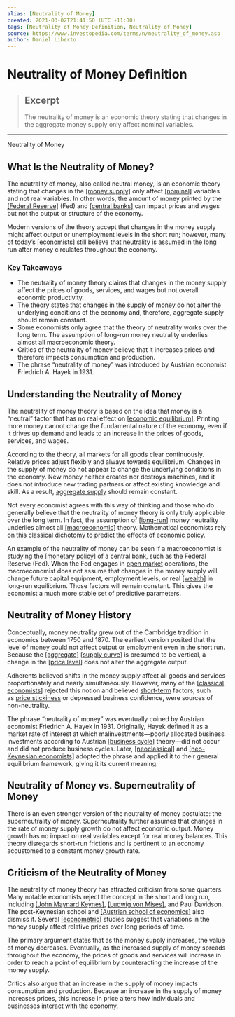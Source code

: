 ```yaml
---
alias: [Neutrality of Money]
created: 2021-03-02T21:41:50 (UTC +11:00)
tags: [Neutrality of Money Definition, Neutrality of Money]
source: https://www.investopedia.com/terms/n/neutrality_of_money.asp
author: Daniel Liberto
---
```


# Neutrality of Money Definition

> ## Excerpt
> The neutrality of money is an economic theory stating that changes in the aggregate money supply only affect nominal variables.

---

Neutrality of Money
## What Is the Neutrality of Money?

The neutrality of money, also called neutral money, is an economic theory stating that changes in the [[money supply]](https://www.investopedia.com/terms/m/moneysupply.asp) only affect [[nominal]](https://www.investopedia.com/terms/n/nominal.asp) variables and not real variables. In other words, the amount of money printed by the [[Federal Reserve]](https://www.investopedia.com/terms/f/federalreservebank.asp) (Fed) and [[central banks]](https://www.investopedia.com/terms/c/centralbank.asp) can impact prices and wages but not the output or structure of the economy.

Modern versions of the theory accept that changes in the money supply might affect output or unemployment levels in the short run; however, many of today’s [[economists]](https://www.investopedia.com/terms/e/economist.asp) still believe that neutrality is assumed in the long run after money circulates throughout the economy.

### Key Takeaways

-   The neutrality of money theory claims that changes in the money supply affect the prices of goods, services, and wages but not overall economic productivity.
-   The theory states that changes in the supply of money do not alter the underlying conditions of the economy and, therefore, aggregate supply should remain constant.
-   Some economists only agree that the theory of neutrality works over the long term. The assumption of long-run money neutrality underlies almost all macroeconomic theory.
-   Critics of the neutrality of money believe that it increases prices and therefore impacts consumption and production.
-   The phrase “neutrality of money” was introduced by Austrian economist Friedrich A. Hayek in 1931.

## Understanding the Neutrality of Money

The neutrality of money theory is based on the idea that money is a “neutral” factor that has no real effect on [[economic equilibrium]](https://www.investopedia.com/terms/e/economic-equilibrium.asp). Printing more money cannot change the fundamental nature of the economy, even if it drives up demand and leads to an increase in the prices of goods, services, and wages.

According to the theory, all markets for all goods clear continuously. Relative prices adjust flexibly and always towards equilibrium. Changes in the supply of money do not appear to change the underlying conditions in the economy. New money neither creates nor destroys machines, and it does not introduce new trading partners or affect existing knowledge and skill. As a result, [aggregate supply](https://www.investopedia.com/terms/a/aggregatesupply.asp) should remain constant.

Not every economist agrees with this way of thinking and those who do generally believe that the neutrality of money theory is only truly applicable over the long term. In fact, the assumption of [[long-run]](https://www.investopedia.com/terms/l/longrun.asp) money neutrality underlies almost all [[macroeconomic]](https://www.investopedia.com/terms/m/macroeconomics.asp) theory. Mathematical economists rely on this classical dichotomy to predict the effects of economic policy.

An example of the neutrality of money can be seen if a macroeconomist is studying the [[monetary policy]](https://www.investopedia.com/terms/m/monetarypolicy.asp) of a central bank, such as the Federal Reserve (Fed). When the Fed engages in [open market](https://www.investopedia.com/terms/o/open-market.asp) operations, the macroeconomist does not assume that changes in the money supply will change future capital equipment, employment levels, or real [[wealth]](https://www.investopedia.com/terms/w/wealth.asp) in long-run equilibrium. Those factors will remain constant. This gives the economist a much more stable set of predictive parameters.

## Neutrality of Money History

Conceptually, money neutrality grew out of the Cambridge tradition in economics between 1750 and 1870. The earliest version posited that the level of money could not affect output or employment even in the short run. Because the [[aggregate]](https://www.investopedia.com/terms/a/aggregatesupply.asp) [[supply curve]](https://www.investopedia.com/terms/s/supply-curve.asp) is presumed to be vertical, a change in the [[price level]](https://www.investopedia.com/terms/p/price_level.asp) does not alter the aggregate output.

Adherents believed shifts in the money supply affect all goods and services proportionately and nearly simultaneously. However, many of the [[classical economists]](https://www.investopedia.com/terms/c/classicaleconomics.asp) rejected this notion and believed [short-term](https://www.investopedia.com/terms/s/shortterm.asp) factors, such as [price stickiness](https://www.investopedia.com/terms/p/price_stickiness.asp) or depressed business confidence, were sources of non-neutrality.

The phrase “neutrality of money” was eventually coined by Austrian economist Friedrich A. Hayek in 1931. Originally, Hayek defined it as a market rate of interest at which malinvestments—poorly allocated business investments according to Austrian [[business cycle]](https://www.investopedia.com/video/play/business-cycle/) theory—did not occur and did not produce business cycles. Later, [[neoclassical]](https://www.investopedia.com/terms/n/neoclassical.asp) and [[neo-Keynesian economists]](https://www.investopedia.com/terms/n/new-keynesian-economics.asp) adopted the phrase and applied it to their general equilibrium framework, giving it its current meaning.

## Neutrality of Money vs. Superneutrality of Money

There is an even stronger version of the neutrality of money postulate: the superneutrality of money. Superneutrality further assumes that changes in the rate of money supply growth do not affect economic output. Money growth has no impact on real variables except for real money balances. This theory disregards short-run frictions and is pertinent to an economy accustomed to a constant money growth rate.

## Criticism of the Neutrality of Money

The neutrality of money theory has attracted criticism from some quarters. Many notable economists reject the concept in the short and long run, including [[John Maynard Keynes]](https://www.investopedia.com/terms/j/john_maynard_keynes.asp), [[Ludwig von Mises]](https://www.investopedia.com/terms/l/ludwig-von-mises.asp), and Paul Davidson. The post-Keynesian school and [[Austrian school of economics]](https://www.investopedia.com/articles/economics/09/austrian-school-of-economics.asp) also dismiss it. Several [[econometric]](https://www.investopedia.com/terms/e/econometrics.asp) studies suggest that variations in the money supply affect relative prices over long periods of time.

The primary argument states that as the money supply increases, the value of money decreases. Eventually, as the increased supply of money spreads throughout the economy, the prices of goods and services will increase in order to reach a point of equilibrium by counteracting the increase of the money supply.

Critics also argue that an increase in the supply of money impacts consumption and production. Because an increase in the supply of money increases prices, this increase in price alters how individuals and businesses interact with the economy.
